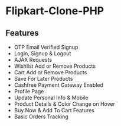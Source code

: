 # Flipkart-Clone-PHP


## Features

- OTP Email Verified Signup
- Login, Signup & Logout
- AJAX Requests
- Wishlist Add or Remove Products
- Cart Add or Remove Products
- Save For Later Products
- Cashfree Payment Gateway Enabled
- Profile Page 
- Update Personal Info & Mobile
- Product Details & Color Change on Hover
- Buy Now & Add To Cart Features
- Basic Orders Tracking
